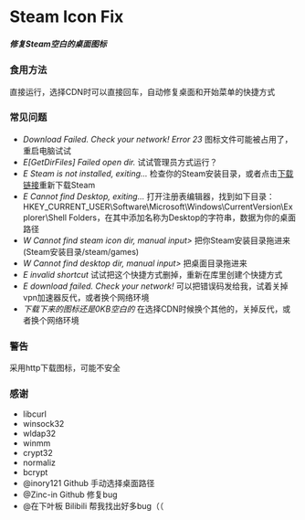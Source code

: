 # Steam Icon Fix
##### 修复Steam空白的桌面图标
### 食用方法
直接运行，选择CDN时可以直接回车，自动修复桌面和开始菜单的快捷方式
### 常见问题
- _Download Failed. Check your network! Error 23_ 图标文件可能被占用了，重启电脑试试
- _E[GetDirFiles] Failed open dir._ 试试管理员方式运行？
- _E Steam is not installed, exiting..._ 检查你的Steam安装目录，或者点击[下载链接](https://store.steampowered.com/about/)重新下载Steam
- _E Cannot find Desktop, exiting..._ 打开注册表编辑器，找到如下目录：HKEY_CURRENT_USER\Software\Microsoft\Windows\CurrentVersion\Explorer\Shell Folders，在其中添加名称为Desktop的字符串，数据为你的桌面路径
- _W Cannot find steam icon dir, manual input>_ 把你Steam安装目录拖进来(Steam安装目录/steam/games)
- _W Cannot find desktop dir, manual input>_ 把桌面目录拖进来
- _E invalid shortcut_ 试试把这个快捷方式删掉，重新在库里创建个快捷方式
- _E download failed. Check your network!_ 可以把错误码发给我，试着关掉vpn加速器反代，或者换个网络环境
- _下载下来的图标还是0KB空白的_ 在选择CDN时候换个其他的，关掉反代，或者换个网络环境
### 警告
采用http下载图标，可能不安全
### 感谢
- libcurl
- winsock32
- wldap32
- winmm
- crypt32
- normaliz
- bcrypt
- @inory121 Github 手动选择桌面路径
- @Zinc-in Github 修复bug
- @在下叶板 Bilibili 帮我找出好多bug（（